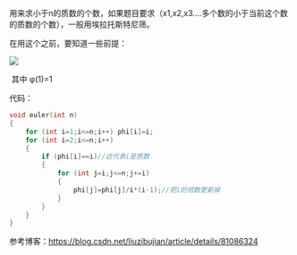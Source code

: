用来求小于n的质数的个数，如果题目要求（x1,x2,x3....多个数的小于当前这个数的质数的个数），一般用埃拉托斯特尼筛。

在用这个之前，要知道一些前提：

![](D:\软件\Typora\notebook\Imagine\数论\欧拉函数.png)

​																 其中						φ(1)=1

代码：

```c++
void euler(int n)
{
    for (int i=1;i<=n;i++) phi[i]=i;
    for (int i=2;i<=n;i++)
    {
        if (phi[i]==i)//这代表i是质数
        {
            for (int j=i;j<=n;j+=i)
            {
                phi[j]=phi[j]/i*(i-1);//把i的倍数更新掉
            }
        }
    }
}

```

参考博客：https://blog.csdn.net/liuzibujian/article/details/81086324